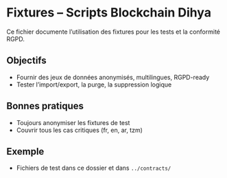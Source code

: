 # Fixtures – Scripts Blockchain Dihya

Ce fichier documente l’utilisation des fixtures pour les tests et la conformité RGPD.

## Objectifs
- Fournir des jeux de données anonymisés, multilingues, RGPD-ready
- Tester l’import/export, la purge, la suppression logique

## Bonnes pratiques
- Toujours anonymiser les fixtures de test
- Couvrir tous les cas critiques (fr, en, ar, tzm)

## Exemple
- Fichiers de test dans ce dossier et dans `../contracts/`
